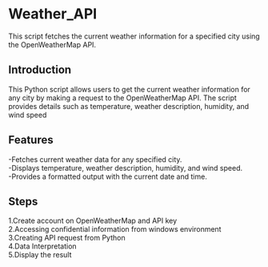# Weather_API
This script fetches the current weather information for a specified city using the OpenWeatherMap API.

## Introduction
This Python script allows users to get the current weather information for any city by making a request to the OpenWeatherMap API. The script provides details such as temperature, weather description, humidity, and wind speed

## Features
-Fetches current weather data for any specified city.<br>
-Displays temperature, weather description, humidity, and wind speed.<br>
-Provides a formatted output with the current date and time.<br>

## Steps
1.Create account on OpenWeatherMap and API key<br>
2.Accessing confidential information from windows environment<br>
3.Creating API request from Python<br>
4.Data Interpretation<br>
5.Display the result
